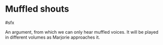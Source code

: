 # Muffled shouts

#sfx 

An argument, from which we can only hear muffled voices. It will be played in different volumes as Marjorie approaches it.